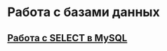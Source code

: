 # Работа с базами данных
## [Работа с SELECT в MySQL](https://docs.google.com/spreadsheets/d/1OVkYyTOGkc12glr8nfRg-bwzIVQSGGB8RgIa9DUy_hw/edit?usp=sharing)
